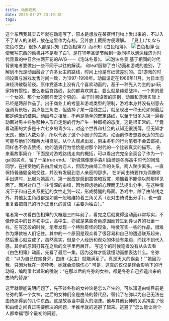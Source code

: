 ```yaml
---
title: 动画观察
date: 2023-07-27 23:19:18
tags:
---
```

这个东西我其实去年就在动笔写了，原本是想放在某赛博刊物上发出来的，不过入不了某人的法眼，放在这里作为存档，另外放上截图方便理解。
「見上げたなら 恋色の空」
很多人都是只知《白色相簿2》而不知《白色相簿》，
![白色相簿](WHITE_ALBUM.jpg)
促使我写东西的动机并不是看了白1，是在19年圣诞节触到一款同样以泡沫经济为时代背景的中日合拍两开花的AVG——《泡沫冬景》。
![泡沫冬景](Christmas_Tina_SteamLib.jpg)
基于相同的时代背景笔者要做出一些不同于以往的解读。
和leaf厨聊了白1动画和游戏的差别，了解到不光是动画融合了许多女主的路线，时间上也是有细微差别的。白1游戏的时间设置与游戏发售时间一致，为1997-1998年。动画设定在1986年11月，为日本泡沫经济破裂前夜。原作党基本上没有几个喜欢动画的，基于一种先入为主的gal玩家特有惯性，要么走后宫路线，女的都喜欢男主，要么就是纯爱战神，一个男的爱一个女的，那个女的同样爱这个男的。
由于时间设置的区别，动画和游戏实际上已经是两部作品了。出于商业上的考量和游戏类型的限制，游戏本身并没有刻意去强调背景板，卖点是三角恋，但选择了某一路线之后，就呈现出一种无论如何最后都是纯爱的结果。动画与之相反，不再是简单的既定路线，以至于很多人第一遍看动画对男主冬弥那种人形自走炮的行为产生一种鄙视的态度，这是很正常的。毕竟看动画的大多是十六七岁的青少年，对这个世界和社会的认知还很浅薄。但无知才无畏，他们人数众多，所以代表了这个小圈子的主流。动画创作者想要表达的东西可能与他们的理解大相径庭。从个人观点出发，男主冬弥的行为笔者不会去鄙视，同样也不会去赞扬。他的渣男行为恰恰是对那个时代的一个比较真实的描写。
先来看故事简介：下面是对游戏路线走向的概括，可以看出完完全全契合了作为一个gal的买点，留了一条true end。
“新锐偶像歌手森川由绮是冬弥高中时代的同班同学，在接受她的告白后成为恋人，但因为由绮工作的关系，两人聚少离多。一直保持普通健全地交往，并没有发展到恋人亲密的那步。
在听闻由绮要作为偶像歌手出道时，比起为她高兴，第一反应是感到震惊和寂寞，烦恼着不能像以前那样见面了。面对对自己一往情深的由绮，因为顾虑她的心理而无法提出分手，在这种情况下于和自己关系更近的女性走到一起，形成劈腿的局面。游戏中，除了由绮线之外，其他女主角线都是如逃一般地维持着三角关系（没对由绮说出分手），也一直重复着把自己的行为正当化的言语（主要为独白）。”

笔者第一次看白色相簿的大概是三四年前了，看完之后就觉得这动画非常写实，不像传说中的日本初中生，高中生，亦或是某些奇葩原因而转生到异世界的社畜一样。在写这段的时候，笔者发现一个特别奇怪的现象，稍微写实一些的作品，很难作为爆款被人们记住。其中的一个原因是观众看了很容易和自己的遭遇联系起来，然后重心就变成了，虽然真实，但是个人经历和观众的体验有差距，而找不到代入感。其余的原因打算在之后的文字里再展开。
写这个的时候笔者没有从头去看《白色相簿》动画，先看了最后一集，因为这样才能读懂动画想表达什么。冬弥说：“以为自己在她身旁，由绮（女主）就能满足了。真是天大的误会！”“她因为我，只因为我在一旁呼吸，她就会烦恼伤心”
可是，这真的仅仅是误会影响下的行动吗，编剧借七濑彰的嘴说：“在那以后的冬弥的女神，都是冬弥自己捏造出来的由绮的替身”

这里就很能说明问题了，先不谈冬弥的女神论是怎么产生的，可以知道由绮目前是冬弥的第一个女神，之后的女神们全是由绮的替代品，替代了冬弥以为自己无法在由绮那得到的几件东西。这是故事当中最大的泡沫。他与其他女神的关系掩盖了他和由绮之间真正需要解决的问题，半推半就的逃避了起来。逃避了“怎么能让两个人都幸福”那个最初的问题。
